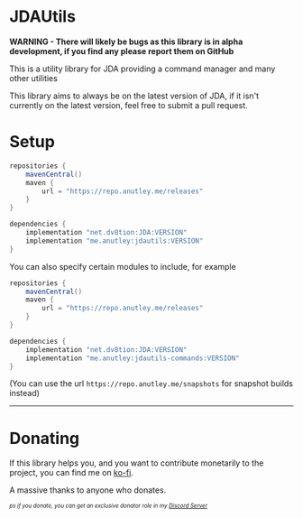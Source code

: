 # JDAUtils

**WARNING - There will likely be bugs as this library is in alpha development, if you find any please report them on
GitHub**

This is a utility library for JDA providing a command manager and many other utilities

This library aims to always be on the latest version of JDA, if it isn't currently on the latest version, feel free to
submit a pull request.

# Setup

```groovy
repositories {
    mavenCentral()
    maven {
        url = "https://repo.anutley.me/releases"
    }
}

dependencies {
    implementation "net.dv8tion:JDA:VERSION"
    implementation "me.anutley:jdautils:VERSION"
}
```

You can also specify certain modules to include, for example

```groovy
repositories {
    mavenCentral()
    maven {
        url = "https://repo.anutley.me/releases"
    }
}

dependencies {
    implementation "net.dv8tion:JDA:VERSION"
    implementation "me.anutley:jdautils-commands:VERSION"
}
```
(You can use the url `https://repo.anutley.me/snapshots` for snapshot builds instead)

---

# Donating

If this library helps you, and you want to contribute monetarily to the project, you can find me
on [ko-fi](https://ko-fi.com/anutley).

A massive thanks to anyone who donates.

<sup><sub><em>ps if you donate, you can get an exclusive donator role in
my [Discord Server](https://discord.gg/NtbNhGt3XN) </em></sub></sup>
